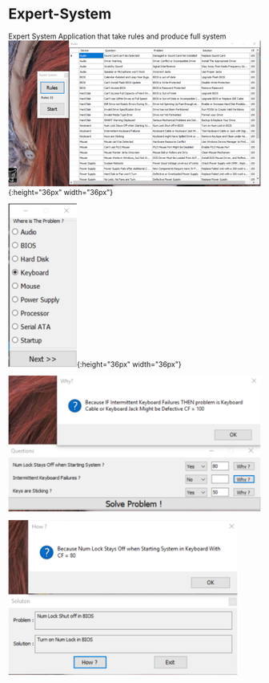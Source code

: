 # Expert-System
Expert System Application that take rules and produce full system
![Preview](Preview/Sketch1.png){:height="36px" width="36px"}

![Preview](Preview/Sketch2.png){:height="36px" width="36px"}

![Preview](Preview/Sketch3.png)

![Preview](Preview/Sketch4.png)
